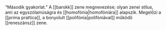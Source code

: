 “Második gyakorlat.” A [[barokk]] zene megnevezése; olyan zenei stílus, ami az egyszólamúságra és [[homofónia|homofóniára]] alapszik. Megelőzi a [[prima prattica]], a bonyolult [[polifónia|polifóniával]] működő [[reneszánsz]] zene.